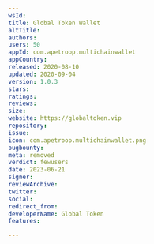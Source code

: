 ```yaml
---
wsId: 
title: Global Token Wallet
altTitle: 
authors: 
users: 50
appId: com.apetroop.multichainwallet
appCountry: 
released: 2020-08-10
updated: 2020-09-04
version: 1.0.3
stars: 
ratings: 
reviews: 
size: 
website: https://globaltoken.vip
repository: 
issue: 
icon: com.apetroop.multichainwallet.png
bugbounty: 
meta: removed
verdict: fewusers
date: 2023-06-21
signer: 
reviewArchive: 
twitter: 
social: 
redirect_from: 
developerName: Global Token
features: 

---
```


